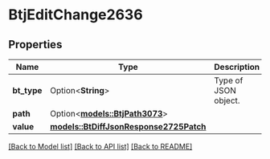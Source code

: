 # BtjEditChange2636

## Properties

Name | Type | Description | Notes
------------ | ------------- | ------------- | -------------
**bt_type** | Option<**String**> | Type of JSON object. | [optional]
**path** | Option<[**models::BtjPath3073**](BTJPath-3073.md)> |  | [optional]
**value** | [**models::BtDiffJsonResponse2725Patch**](BTDiffJsonResponse_2725_patch.md) |  | 

[[Back to Model list]](../README.md#documentation-for-models) [[Back to API list]](../README.md#documentation-for-api-endpoints) [[Back to README]](../README.md)


